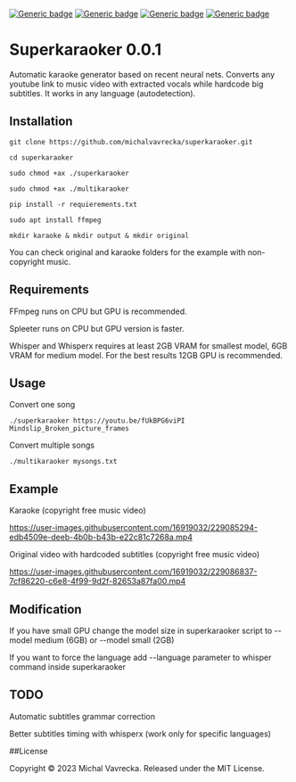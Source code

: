 [![Generic badge](https://img.shields.io/badge/OS-Linux,Win-green.svg)](https://shields.io/)
[![Generic badge](https://img.shields.io/badge/Computation-GPU-green.svg)](https://shields.io/)
[![Generic badge](https://img.shields.io/badge/Language-Python-green.svg)](https://shields.io/)
[![Generic badge](https://img.shields.io/badge/Maintained-Yes-green.svg)](https://shields.io/)

# Superkaraoker 0.0.1

Automatic karaoke generator based on recent neural nets. Converts any youtube link to music video with extracted vocals while hardcode big subtitles. It works in any language (autodetection).


## Installation

`git clone https://github.com/michalvavrecka/superkaraoker.git`

`cd superkaraoker`

`sudo chmod +ax ./superkaraoker`

`sudo chmod +ax ./multikaraoker`

`pip install -r requierements.txt`

`sudo apt install ffmpeg`

`mkdir karaoke & mkdir output & mkdir original`

You can check original and karaoke folders for the example with non-copyright music.


## Requirements

FFmpeg runs on CPU but GPU is recommended.

Spleeter runs on CPU but GPU version is faster.

Whisper and Whisperx requires at least 2GB VRAM for smallest model, 6GB VRAM for medium model. For the best results 12GB GPU is recommended.

## Usage

Convert one song


`./superkaraoker https://youtu.be/fUkBPG6viPI Mindslip_Broken_picture_frames`


Convert multiple songs


`./multikaraoker mysongs.txt`


## Example

Karaoke (copyright free music video) 

https://user-images.githubusercontent.com/16919032/229085294-edb4509e-deeb-4b0b-b43b-e22c81c7268a.mp4


Original video with hardcoded subtitles (copyright free music video) 


https://user-images.githubusercontent.com/16919032/229086837-7cf86220-c6e8-4f99-9d2f-82653a87fa00.mp4

## Modification

If you have small GPU change the model size in superkaraoker script to --model medium (6GB) or --model small (2GB)

If you want to force the language add --language parameter to whisper command inside superkaraoker

## TODO

Automatic subtitles grammar correction

Better subtitles timing with whisperx (work only for specific languages)

##License

Copyright © 2023 Michal Vavrecka.  Released under the MIT License.  


